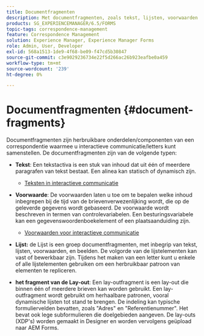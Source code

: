 ```yaml
---
title: Documentfragmenten
description: Met documentfragmenten, zoals tekst, lijsten, voorwaarden en layoutfragmenten, kunt u in Correspondence Management de statische, dynamische en herhaalbare componenten van klantcorrespondentie vormen.
products: SG_EXPERIENCEMANAGER/6.5/FORMS
topic-tags: correspondence-management
feature: Correspondence Management
solution: Experience Manager, Experience Manager Forms
role: Admin, User, Developer
exl-id: 568a1513-1de9-4f68-be09-f47cd5b30847
source-git-commit: c3e9029236734e22f5d266ac26b923eafbe0a459
workflow-type: tm+mt
source-wordcount: '239'
ht-degree: 0%

---
```


# Documentfragmenten {#document-fragments}

Documentfragmenten zijn herbruikbare onderdelen/componenten van een correspondentie waarmee u interactieve communicatie/letters kunt samenstellen. De documentfragmenten zijn van de volgende typen:

* **Tekst**: Een tekstactiva is een stuk van inhoud dat uit één of meerdere paragrafen van tekst bestaat. Een alinea kan statisch of dynamisch zijn.

   * [Teksten in interactieve communicatie](/help/forms/using/texts-interactive-communications.md)

* **Voorwaarde**: De voorwaarden laten u toe om te bepalen welke inhoud inbegrepen bij de tijd van de brievenverwezenlijking wordt, die op de geleverde gegevens wordt gebaseerd. De voorwaarde wordt beschreven in termen van controlevariabelen. Een besturingsvariabele kan een gegevenswoordenboekelement of een plaatsaanduiding zijn.

   * [Voorwaarden voor interactieve communicatie](/help/forms/using/conditions-interactive-communications.md)

* **Lijst:** de Lijst is een groep documentfragmenten, met inbegrip van tekst, lijsten, voorwaarden, en beelden. De volgorde van de lijstelementen kan vast of bewerkbaar zijn. Tijdens het maken van een letter kunt u enkele of alle lijstelementen gebruiken om een herbruikbaar patroon van elementen te repliceren.
* **het fragment van de Lay-out**: Een lay-outfragment is een lay-out die binnen één of meerdere brieven kan worden gebruikt. Een lay-outfragment wordt gebruikt om herhaalbare patronen, vooral dynamische lijsten tot stand te brengen. De indeling kan typische formuliervelden bevatten, zoals &quot;Adres&quot; en &quot;Referentienummer&quot;. Het bevat ook lege subformulieren die doelgebieden aangeven. De lay-outs (XDP&#39;s) worden gemaakt in Designer en worden vervolgens geüpload naar AEM Forms.
